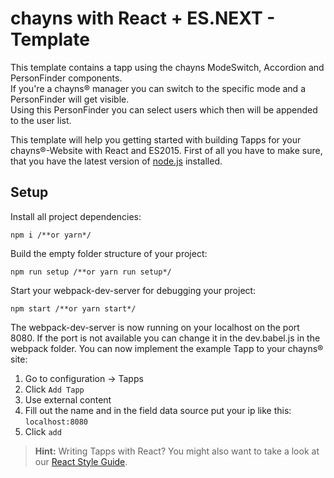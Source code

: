 chayns with React + ES.NEXT - Template
===================
This template contains a tapp using the chayns ModeSwitch, Accordion and PersonFinder components.<br>
If you're a chayns® manager you can switch to the specific mode and a PersonFinder will get visible.<br>
Using this PersonFinder you can select users which then will be appended to the user list.

This template will help you getting started with building Tapps for your chayns®-Website with React and ES2015. First of all you have to make sure, that you have the latest version of [node.js][1] installed.

Setup
-------------
Install all project dependencies: </br>
```
npm i /**or yarn*/
```
Build the empty folder structure of your project:
```
npm run setup /**or yarn run setup*/
```
Start your webpack-dev-server for debugging your project:
```
npm start /**or yarn start*/
```

The webpack-dev-server is now running on your localhost on the port 8080. If the port is not available you can change it in the dev.babel.js in the webpack folder.
You can now implement the example Tapp to your chayns® site:

1. Go to configuration -> Tapps
2. Click ```Add Tapp```
3. Use external content
4. Fill out the name and in the field data source put your ip like this: ```localhost:8080```
5. Click ```add```


> **Hint:** Writing Tapps with React? You might also want to take a look at our [React Style Guide][2].

 [1]: https://nodejs.org/en/
 [2]: https://github.com/TobitSoftware/chayns-guides/blob/master/TobitReactJsxStyleGuide.md
